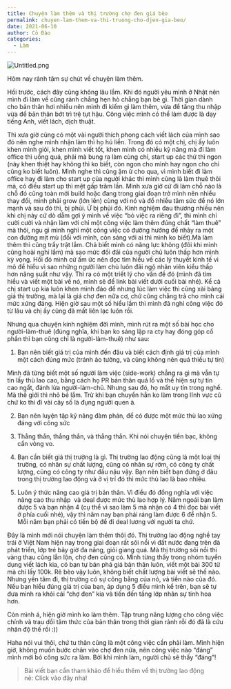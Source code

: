 ```yaml
---
title: Chuyện làm thêm và thị trường chợ đen giá bèo
permalink: chuyen-lam-them-va-thi-truong-cho-djen-gia-beo/
date: 2021-06-10
author: Cô Đào
categories:
  - Làm
---
```


![Untitled.png](/images/76e2ff00-6855-4e08-a6e5-716a25d3f507/Untitled.png)


Hôm nay rảnh tâm sự chút về chuyện làm thêm.


Hồi trước, cách đây cũng không lâu lắm. Khi đó người yêu mình ở Nhật nên mình đi làm về cũng rảnh chẳng hẹn hò chẳng bạn bè gì. Thời gian dành cho bản thân hơi nhiều nên mình đi kiếm gì làm thêm, vừa để tăng thu nhập vừa để bản thân bớt trì trệ tụt hậu. Công việc mình có thể làm được là dạy tiếng Anh, viết lách, dịch thuật.


Thì xưa giờ cũng có một vài người thích phong cách viết lách của mình sao đó nên nghe mình nhận làm thì họ hú liền. Trong đó có một chị, chị ấy luôn khen mình giỏi, khen mình viết tốt, khen mình có nhiều kỹ năng mà đi làm office thì uổng quá, phải mà bung ra làm cùng chỉ, start up các thứ thì ngon (này khen thiệt hay không thì ko biết, còn ngon cho mình hay ngon cho chỉ cũng ko biết luôn). Mình nghe thì cũng ậm ừ cho qua, vì mình biết đi làm office hay đi làm cho start up của người khác thì mình cũng là làm thuê thôi mà, có điều start up thì mệt gấp trăm lần. Mình xưa giờ cứ đi làm chỗ nào là chỗ đó cũng toàn mới build hoặc đang trong giai đoạn trở mình nên nhiều thay đổi, mình phải grow (lớn lên) cùng với nó và đổ nhiều tâm sức để nó lớn mạnh và sau đó thì, bị phủi. Ừ bị phủi đó. Kinh nghiệm đau thương nhiều nên khi chị này cứ dò dẫm gợi ý mình về việc “bỏ việc ra riêng đi”, thì mình chỉ cười cười và nhận làm với chỉ một công việc làm thêm đúng chất “làm thuê” mà thôi, ngu gì mình nghỉ một công việc có đường hướng để nhảy ra một con đường mịt mù (đối với mình, còn sáng với ai thì mình ko biết).Mà làm thêm thì cũng trầy trật lắm. Chả biết mình có năng lực không (đôi khi mình cũng hoài nghi lắm) mà sao mức đối đãi của người chủ luôn thấp hơn mình kỳ vọng. Hồi đó mình cứ ấm ức nên đọc tìm hiểu về các lý thuyết kinh tế vi mô để hiểu vì sao những người làm chủ luôn đãi ngộ nhân viên kiểu thấp hơn năng suất như vậy. Thì ra có một triết lý cho vấn đề đó (mình đã tìm hiểu và viết một bài về nó, mình sẽ để link bài viết dưới cuối bài nhé). Kể cả chị start up kia luôn khen mình đáo để nhưng lúc làm việc thì cũng xài bảng giá thị trường, mà lại là giá chợ đen nữa cơ, chứ cũng chẳng trả cho mình cái mức xứng đáng. Hiện giờ sau một số hiểu lầm thì mình đã nghỉ công việc đó từ lâu và chị ấy cũng đã mất liên lạc luôn rồi.


Nhưng qua chuyện kinh nghiệm đời mình, mình rút ra một số bài học cho người-làm-thuê (đúng nghĩa, khi bạn ko sáng lập ra cty hay đóng góp cổ phần thì bạn cũng chỉ là người-làm-thuê) như sau:


1. Bạn nên biết giá trị của mình đến đâu và biết cách định giá trị của mình một cách đúng mức (tránh ảo tưởng, và cũng không nên quá thiếu tự tin)


Mình đã từng biết một số người làm việc (side-work) chẳng ra gì mà vẫn tự tin lấy thù lao cao, bằng cách họ PR bản thân quá lố và thể hiện sự tự tin cao ngất, đánh lừa người-làm-chủ. Nhưng sau đó, họ mất uy tín trong nghề. Mà thế giới thì nhỏ bé lắm. Trừ khi bạn chuyển hẳn ko làm trong lĩnh vực cũ chứ ko thì đi vài cây số là đụng người quen à.


2. Bạn nên luyện tập kỹ năng đàm phán, để có được một mức thù lao xứng đáng với công sức


3. Thẳng thắn, thẳng thắn, và thẳng thắn. Khi nói chuyện tiền bạc, không cần vòng vo.


4. Bạn cần biết giá thị trường là gì. Thị trường lao động cũng là một loại thị trường, có nhân sự chất lượng, cũng có nhân sự rởm, có công ty chất lượng, cũng có công ty như đầu nậu vậy. Bạn nên biết bạn đứng ở đâu trong thị trường lao động và ở vị trí đó thì mức thù lao là bao nhiêu.


5. Luôn ý thức nâng cao giá trị bản thân. Vì điều đó đồng nghĩa với việc nâng cao thu nhập  và deal được mức thù lao hợp lý. Năm ngoái bạn làm được 5 và bạn nhận 4 (cụ thể vì sao làm 5 mà nhận có 4 thì đọc bài viết ở phía cuối nhé), vậy thì năm nay bạn phải ráng làm được 6 để nhận 5. Mỗi năm bạn phải có tiến bộ để đi deal lương với người ta chứ.


Đây là mình mới nói chuyện làm thêm thôi đó. Thị trường lao động nghề tay trái ở Việt Nam hiện nay trong giai đoạn rất sôi nổi vì đất nước đang trên đà phát triển, lớp trẻ bây giờ đa năng, giỏi giang quá. Mà thị trường sôi nổi thì vàng thau cũng lẫn lộn, chợ đen cũng có. Mình từng thấy trong nhóm tuyển dụng viết lách kia, có bạn tự bán phá giá bản thân luôn, viết một bài 300 từ mà chỉ lấy 100k. Rẻ bèo vậy luôn, không biết chất lượng bài viết sẽ thế nào. Nhưng yên tâm đi, thị trường có sự công bằng của nó, và tiền nào của đó. Nếu bạn hiểu đúng giá trị của bạn, áp dụng 5 điều mình kể trên, bạn sẽ tự đưa mình ra khỏi cái “chợ đen” kia và tiến đến tầng lớp nhân sự tinh hoa hơn.


Còn mình á, hiện giờ mình ko làm thêm. Tập trung năng lượng cho công việc chính và trau dồi tâm thức của bản thân trong thời gian rảnh rỗi đó đã là cứu nhân độ thế rồi :))


Haha nói vui thôi, chứ tu thân cũng là một công việc cần phải làm. Mình hiện giờ, không muốn bước chân vào chợ đen nữa, nên công việc nào “đáng” mình mới bỏ công sức ra làm. Bởi khi mình làm, người chủ sẽ thấy “đáng”!


> Bài viết bạn cần tham khảo để hiểu thêm về thị trường lao động nè: Click vào đây nha!

